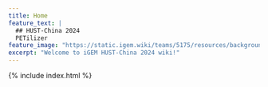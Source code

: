 ```yaml
---
title: Home
feature_text: |
  ## HUST-China 2024
  PETilizer
feature_image: "https://static.igem.wiki/teams/5175/resources/background/bg-05.png"
excerpt: "Welcome to iGEM HUST-China 2024 wiki!"
---
```


<!-- Include lottie animation -->
<!-- <lottie-player id="lottie-animation" src="https://static.igem.wiki/teams/5175/static/lottie-seed.json" background="#B5DDC5" speed="1" direction="1" mode="bounce" loop autoplay></lottie-player> -->


{% include index.html %}


